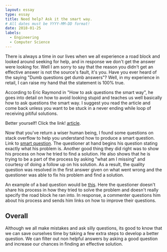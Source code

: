 ```yaml
---
layout: essay
type: essay
title: Need help? Ask it the smart way.
# All dates must be YYYY-MM-DD format!
date: 2018-01-25
labels:
  - Engineering
  - Computer Science
---
```



There is always a time in our lives when we all experience a road block and looked around seeking for help, and in response
we don't get the answer were looking for. Well I am sorry to say that the reason you didn't get an effective answer is not
the source's fault, it's you. Have you ever heard of the saying "Dumb questions get dumb answers"? Well, in my experience in retail, I can raise my hand that the statement is 100% true.

According to Eric Raymond in "How to ask questions the smart way", he goes into detail on how to avoid looking stupid and teaches us well basically how to ask questions the smart way. I suggest you read the article and come back unless you want to be stuck in a never ending while loop of receiving pitiful solutions.

Better yourself! Click the link! [article](http://www.catb.org/esr/faqs/smart-questions.html).

Now that you've return a wiser human being, I found some questions on stack overflow to help you understand how to produce a smart question. Link to [smart question](https://stackoverflow.com/questions/48458101/protoc-producing-invalid-java-code). The questioner at hand begins his question stating exactly what his problem is. Another good thing they did right was to show his process on how he tried to find a solution. He also shows that he is trying to be a part of the process by asking "what am I missing" and courtesy of doing a follow up on his solution. As a result, the quality question was resolved in the first answer given on what went wrong and the questioner was able to fix his problem and find a solution.

An example of a bad question would be [this](https://stackoverflow.com/questions/48458769/how-to-change-the-ckeditor-auto-save-message-in-asp-net). Here the questioner doesn't share his process in how they tried to solve the problem and doesn't really specify the road block he ran into. In response, a commenter questions him about his process and sends him links on how to improve their questions.

## Overall

Although we all make mistakes and ask silly questions, its good to know that we can save ourselves time by taking a few extra steps to develop a better question. We can filter out non helpful answers by asking a good question and increase our chances in finding an effective solution. 


